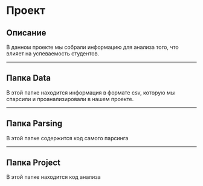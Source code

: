 # Проект

## Описание
В данном проекте мы собрали информацию для анализа того, что влияет на успеваемость студентов.
____
## Папка Data
В этой папке находится информация в формате csv, которую мы спарсили и проанализировали в нашем проекте.
____
## Папка Parsing
В этой папке содержится код самого парсинга
____
## Папка Project
В этой папке находится код анализа
